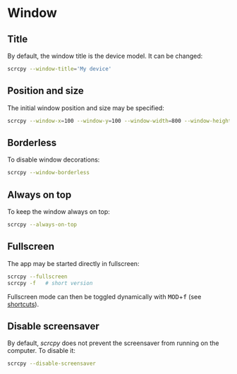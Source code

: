 # Window

## Title

By default, the window title is the device model. It can be changed:

```bash
scrcpy --window-title='My device'
```

## Position and size

The initial window position and size may be specified:

```bash
scrcpy --window-x=100 --window-y=100 --window-width=800 --window-height=600
```

## Borderless

To disable window decorations:

```bash
scrcpy --window-borderless
```

## Always on top

To keep the window always on top:

```bash
scrcpy --always-on-top
```

## Fullscreen

The app may be started directly in fullscreen:

```bash
scrcpy --fullscreen
scrcpy -f   # short version
```

Fullscreen mode can then be toggled dynamically with <kbd>MOD</kbd>+<kbd>f</kbd>
(see [shortcuts](shortcuts.md)).


## Disable screensaver

By default, _scrcpy_ does not prevent the screensaver from running on the
computer. To disable it:

```bash
scrcpy --disable-screensaver
```
